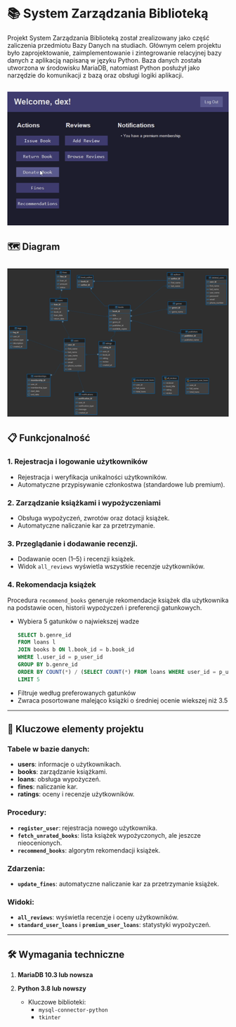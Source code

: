 # 📚 System Zarządzania Biblioteką

Projekt System Zarządzania Biblioteką został zrealizowany jako część zaliczenia przedmiotu Bazy Danych na studiach. Głównym celem projektu było zaprojektowanie, zaimplementowanie i zintegrowanie relacyjnej bazy danych z aplikacją napisaną w języku Python. Baza danych została utworzona w środowisku MariaDB, natomiast Python posłużył jako narzędzie do komunikacji z bazą oraz obsługi logiki aplikacji.

![menu](assets\menu.gif)
---
## 🗺️ Diagram
![diagram](assets\diagram.png)
---
## 📋 Funkcjonalność

### 1. **Rejestracja i logowanie użytkowników**

- Rejestracja i weryfikacja unikalności użytkowników.
- Automatyczne przypisywanie członkostwa (standardowe lub premium).

### 2. **Zarządzanie książkami i wypożyczeniami**

- Obsługa wypożyczeń, zwrotów oraz dotacji książek. 
- Automatyczne naliczanie kar za przetrzymanie.

### 3. **Przeglądanie i dodawanie recenzji.**

- Dodawanie ocen (1–5) i recenzji książek.
- Widok `all_reviews` wyświetla wszystkie recenzje użytkowników.

### 4. **Rekomendacja książek**
Procedura `recommend_books` generuje rekomendacje książek dla użytkownika na podstawie ocen, historii wypożyczeń i preferencji gatunkowych.

- Wybiera 5 gatunków o najwiekszej wadze
   ```sql
   SELECT b.genre_id
   FROM loans l
   JOIN books b ON l.book_id = b.book_id
   WHERE l.user_id = p_user_id
   GROUP BY b.genre_id
   ORDER BY COUNT(*) / (SELECT COUNT(*) FROM loans WHERE user_id = p_user_id) DESC
   LIMIT 5
   ```
- Filtruje według preferowanych gatunków
- Zwraca posortowane malejąco książki o średniej ocenie wiekszej niż 3.5



---

## 📄 Kluczowe elementy projektu

### Tabele w bazie danych:

- **users**: informacje o użytkownikach.
- **books**: zarządzanie książkami.
- **loans**: obsługa wypożyczeń.
- **fines**: naliczanie kar.
- **ratings**: oceny i recenzje użytkowników.

### Procedury:

- **`register_user`**: rejestracja nowego użytkownika.
- **`fetch_unrated_books`**: lista książek wypożyczonych, ale jeszcze nieocenionych.
- **`recommend_books`**: algorytm rekomendacji książek.

### Zdarzenia:

- **`update_fines`**: automatyczne naliczanie kar za przetrzymanie książek.

### Widoki:

- **`all_reviews`**: wyświetla recenzje i oceny użytkowników.
- **`standard_user_loans`** i **`premium_user_loans`**: statystyki wypożyczeń.

---
## 🛠️ Wymagania techniczne

1. **MariaDB 10.3 lub nowsza**

2. **Python 3.8 lub nowszy**
   - Kluczowe biblioteki:
     - `mysql-connector-python`
     - `tkinter`
